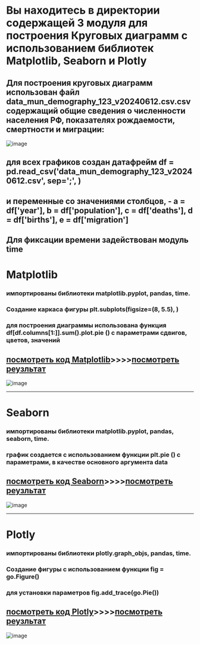 # Вы находитесь в директории содержащей 3 модуля для построения Круговых диаграмм с использованием библиотек Matplotlib, Seaborn и Plotly
## Для построения круговых диаграмм использован файл data_mun_demography_123_v20240612.csv.csv содержащий общие сведения о численности населения РФ, показателях рождаемости, смертности и миграции:
![image](https://github.com/user-attachments/assets/9ea41871-c46b-443c-85fe-197fce78ff95)
## для всех графиков создан датафрейм df = pd.read_csv('data_mun_demography_123_v20240612.csv', sep=';', )
## и переменные со значениями столбцов, - a = df['year'], b = df['population'], c = df['deaths'], d = df['births'], e = df['migration']
## Для фиксации времени задействован модуль time
# Matplotlib
### импортированы библиотеки matplotlib.pyplot, pandas, time. 
### Создание каркаса фигуры plt.subplots(figsize=(8, 5.5), )
### для построения диаграммы использована функция df[df.columns[1:]].sum().plot.pie () с параметрами сдвигов, цветов, значений
## [посмотреть код Matplotlib](https://github.com/AlexandrKuznetsov1/DegreeProject/blob/master/pie_charts/pie_chart_PLT.py)____>>>>____[посмотреть реузльтат](https://github.com/AlexandrKuznetsov1/DegreeProject/blob/master/graphics/Круговая%20диаграмма%20PLT.png)
![image](https://github.com/user-attachments/assets/032d4ace-329f-4d88-baa8-c01feb7314a2)

___________________________________________________________________________________________________________________________________________________________________________________________________________
# Seaborn
### импортированы библиотеки matplotlib.pyplot, pandas, seaborn, time. 
### график создается с использованием функции plt.pie () с параметрами, в качестве основного аргумента data
## [посмотреть код Seaborn](https://github.com/AlexandrKuznetsov1/DegreeProject/blob/master/pie_charts/pie_chart_SNS.py)____>>>>____[посмотреть реузльтат](https://github.com/AlexandrKuznetsov1/DegreeProject/blob/master/graphics/Круговая%20диаграмма%20SNS.png)
![image](https://github.com/user-attachments/assets/53ef4cfb-9a92-4b4a-9a0c-f49e5c3c39ff)


___________________________________________________________________________________________________________________________________________________________________________________________________________
# Plotly
### импортированы библиотеки plotly.graph_objs, pandas, time. 
### Создание фигуры с использованием функции fig = go.Figure()
### для установки параметров fig.add_trace(go.Pie())
## [посмотреть код Plotly](https://github.com/AlexandrKuznetsov1/DegreeProject/blob/master/pie_charts/pie_chart_PX.py)____>>>>____[посмотреть реузльтат]()
![image](https://github.com/user-attachments/assets/803a91d8-8fa0-42ca-b9a5-db2502a490cb)


